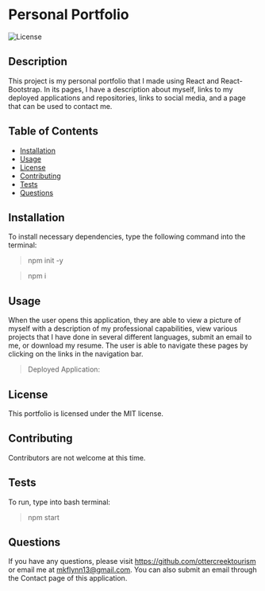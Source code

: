 # Personal Portfolio
    
![License](https://img.shields.io/badge/License-MIT-yellow.svg)

## Description

This project is my personal portfolio that I made using React and React-Bootstrap. In its pages, I have a description about myself, links to my deployed applications and repositories, links to social media, and a page that can be used to contact me.

  ## Table of Contents 
  * [Installation](#installation)
  * [Usage](#usage)
  * [License](#license)
  * [Contributing](#contributing)
  * [Tests](#tests)
  * [Questions](#questions)
  
  ## Installation
  
  To install necessary dependencies, type the following command into the terminal:
  
  > npm init -y

  >npm i


  ## Usage

When the user opens this application, they are able to view a picture of myself with a description of my professional capabilities, view various projects that I have done in several different languages, submit an email to me, or download my resume. The user is able to navigate these pages by clicking on the links in the navigation bar.
  
  > Deployed Application: 

  
  ## License

  This portfolio is licensed under the MIT license.  

## Contributing

Contributors are not welcome at this time.

## Tests

To run, type into bash terminal:
> npm start

## Questions

If you have any questions, please visit https://github.com/ottercreektourism or email me at mkflynn13@gmail.com. You can also submit an email through the Contact page of this application.